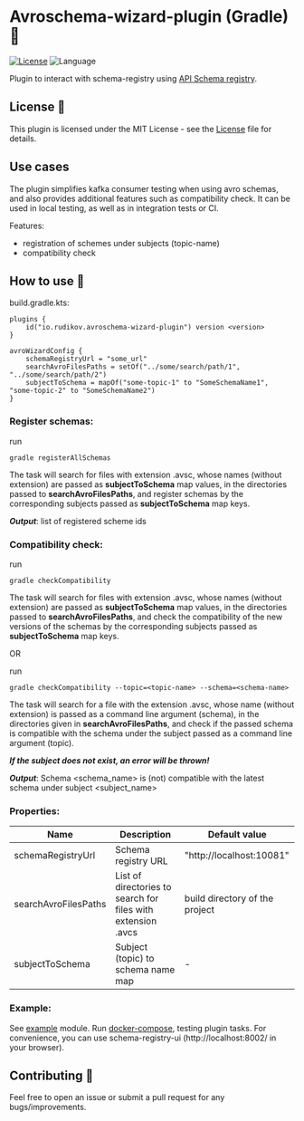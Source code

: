 # Avroschema-wizard-plugin (Gradle) 🐘

[![License](https://img.shields.io/github/license/cortinico/kotlin-android-template.svg)](LICENSE) ![Language](https://img.shields.io/github/languages/top/cortinico/kotlin-android-template?color=blue&logo=kotlin)

Plugin to interact with schema-registry using [API Schema registry](https://docs.confluent.io/platform/current/schema-registry/develop/api.html).

## License 📄

This plugin is licensed under the MIT License - see the [License](License) file for details.

## Use cases

The plugin simplifies kafka consumer testing when using avro schemas, and also provides additional features such as compatibility check.
It can be used in local testing, as well as in integration tests or CI.

Features:
- registration of schemes under subjects (topic-name)
- compatibility check

## How to use 👣

build.gradle.kts:
```
plugins {
    id("io.rudikov.avroschema-wizard-plugin") version <version>
}

avroWizardConfig {
    schemaRegistryUrl = "some_url"
    searchAvroFilesPaths = setOf("../some/search/path/1", "../some/search/path/2")
    subjectToSchema = mapOf("some-topic-1" to "SomeSchemaName1", "some-topic-2" to "SomeSchemaName2")
}
```
### Register schemas:

run
```
gradle registerAllSchemas
```

The task will search for files with extension .avsc, whose names (without extension) are passed as __subjectToSchema__
map values, in the directories passed to __searchAvroFilesPaths__, and register schemas by the corresponding subjects
passed as __subjectToSchema__ map keys.

***Output***: list of registered scheme ids

### Compatibility check:

run
```
gradle checkCompatibility
```

The task will search for files with extension .avsc, whose names (without extension) are passed as __subjectToSchema__
map values, in the directories passed to __searchAvroFilesPaths__, and check the compatibility of the new versions of
the schemas by the corresponding subjects passed as __subjectToSchema__ map keys.

OR

run
```
gradle checkCompatibility --topic=<topic-name> --schema=<schema-name>
```

The task will search for a file with the extension .avsc, whose name (without extension) is passed as a command line
argument (schema), in the directories given in __searchAvroFilesPaths__, and check if the passed schema is compatible
with the schema under the subject passed as a command line argument (topic).

***If the subject does not exist, an error will be thrown!***

***Output***: Schema <schema_name> is (not) compatible with the latest schema under subject <subject_name>

### Properties:

| Name                 | Description                                                  | Default value                  |
|----------------------|--------------------------------------------------------------|--------------------------------|
| schemaRegistryUrl    | Schema registry URL                                          | "http://localhost:10081"       |
| searchAvroFilesPaths | List of directories to search for files with extension .avcs | build directory of the project |
| subjectToSchema      | Subject (topic) to schema name map                           | -                              |

### Example:

See [example](example/build.gradle.kts) module. Run [docker-compose](example/docker-compose.yaml), testing plugin tasks.
For convenience, you can use schema-registry-ui (http://localhost:8002/ in your browser).


## Contributing 🤝

Feel free to open an issue or submit a pull request for any bugs/improvements.
